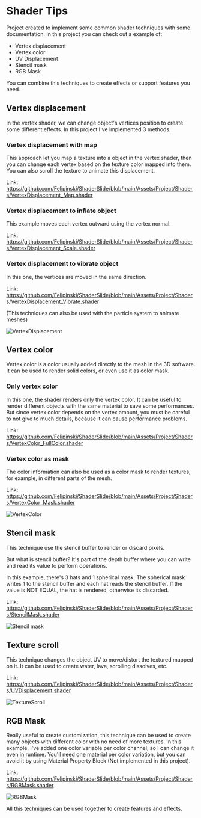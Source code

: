 # Shader Tips

Project created to implement some common shader techniques with some documentation. In this project you can check out a example of:
- Vertex displacement
- Vertex color
- UV Displacement
- Stencil mask
- RGB Mask

You can combine this techniques to create effects or support features you need. 

## Vertex displacement

In the vertex shader, we can change object's vertices position to create some different effects. In this project I've implemented 3 methods.

### Vertex displacement with map
This approach let you map a texture into a object in the vertex shader, then you can change each vertex based on the texture color mapped into them. You can also scroll the texture to animate this displacement.

Link: https://github.com/Felipinski/ShaderSlide/blob/main/Assets/Project/Shaders/VertexDisplacement_Map.shader

### Vertex displacement to inflate object
This example moves each vertex outward using the vertex normal.

Link: https://github.com/Felipinski/ShaderSlide/blob/main/Assets/Project/Shaders/VertexDisplacement_Scale.shader

### Vertex displacement to vibrate object
In this one, the vertices are moved in the same direction.

Link: https://github.com/Felipinski/ShaderSlide/blob/main/Assets/Project/Shaders/VertexDisplacement_Vibrate.shader

(This techniques can also be used with the particle system to animate meshes)

![VertexDisplacement](https://user-images.githubusercontent.com/59582811/191853615-210dc575-dc72-42e8-8f44-27187724e805.gif)

## Vertex color
Vertex color is a color usually added directly to the mesh in the 3D software. It can be used to render solid colors, or even use it as color mask.

### Only vertex color
In this one, the shader renders only the vertex color. It can be useful to render different objects with the same material to save some performances. But since vertex color depends on the vertex amount, you must be careful to not give to much details, because it can cause performance problems.

Link: https://github.com/Felipinski/ShaderSlide/blob/main/Assets/Project/Shaders/VertexColor_FullColor.shader

### Vertex color as mask
The color information can also be used as a color mask to render textures, for example, in different parts of the mesh.

Link: https://github.com/Felipinski/ShaderSlide/blob/main/Assets/Project/Shaders/VertexColor_Mask.shader

![VertexColor](https://user-images.githubusercontent.com/59582811/191853598-06940e02-1ce5-4205-9a6a-28befbb04579.gif)

## Stencil mask
This technique use the stencil buffer to render or discard pixels. 

But what is stencil buffer? It's part of the depth buffer where you can write and read its value to perform operations.

In this example, there's 3 hats and 1 spherical mask. The spherical mask writes 1 to the stencil buffer and each hat reads the stencil buffer. If the value is NOT EQUAL, the hat is rendered, otherwise its discarded.

Link: https://github.com/Felipinski/ShaderSlide/blob/main/Assets/Project/Shaders/StencilMask.shader

![Stencil mask](https://user-images.githubusercontent.com/59582811/191853568-3a1a13ed-4c04-4065-8c79-56b3bb4380a5.gif)
## Texture scroll

This technique changes the object UV to move/distort the textured mapped on it. It can be used to create water, lava, scrolling dissolves, etc.

Link: https://github.com/Felipinski/ShaderSlide/blob/main/Assets/Project/Shaders/UVDisplacement.shader

![TextureScroll](https://user-images.githubusercontent.com/59582811/191853583-155dec1f-e7bf-4736-a309-ea72ea6ff629.gif)

## RGB Mask

Really useful to create customization, this technique can be used to create many objects with different color with no need of more textures.
In this example, I've added one color variable per color channel, so I can change it even in runtime.
You'll need one material per color variation, but you can avoid it by using Material Property Block (Not implemented in this project).

Link: https://github.com/Felipinski/ShaderSlide/blob/main/Assets/Project/Shaders/RGBMask.shader

![RGBMask](https://user-images.githubusercontent.com/59582811/191853549-8a53361e-1c4e-4e5f-adb4-a1ef8c778295.gif)

All this techniques can be used together to create features and effects.
